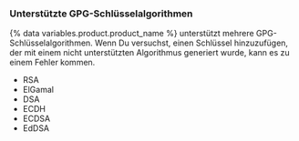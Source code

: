 
### Unterstützte GPG-Schlüsselalgorithmen

{% data variables.product.product_name %} unterstützt mehrere GPG-Schlüsselalgorithmen. Wenn Du versuchst, einen Schlüssel hinzuzufügen, der mit einem nicht unterstützten Algorithmus generiert wurde, kann es zu einem Fehler kommen.

- RSA
- ElGamal
- DSA
- ECDH
- ECDSA
- EdDSA
